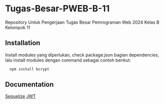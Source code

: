 # Tugas-Besar-PWEB-B-11
Repository Untuk Pengerjaan Tugas Besar Pemrograman Web 2024 Kelas B Kelompok 11


## Installation

Install modules yang diperlukan, check package.json bagian dependencies, lalu install modules dengan command sebagai contoh berikut:

```bash
  npm install bcrypt
```



## Documentation 
[Sequelize](https://sequelize.org/docs/v6/)
[JWT](https://jwt.io/)

